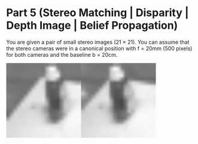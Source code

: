 # Part 5 (Stereo Matching | Disparity | Depth Image | Belief Propagation)

You are given a pair of small stereo images (21 × 21). You can assume that the stereo
cameras were in a canonical position with f = 20mm (500 pixels) for both cameras and the
baseline b = 20cm.

<img src="images/left.png" width="200"><img src="images/right.png" width="200">
